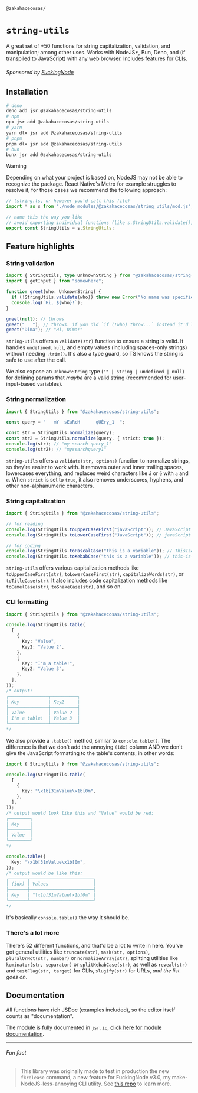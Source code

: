 <!-- markdownlint-disable md001 -->

`@zakahacecosas/`

# `string-utils`

A great set of +50 functions for string capitalization, validation, and manipulation; among other uses. Works with NodeJS*, Bun, Deno, and (if transpiled to JavaScript) with any web browser. Includes features for CLIs.

###### Sponsored by [FuckingNode](#fun-fact)

## Installation

```bash
# deno
deno add jsr:@zakahacecosas/string-utils
# npm
npx jsr add @zakahacecosas/string-utils
# yarn
yarn dlx jsr add @zakahacecosas/string-utils
# pnpm
pnpm dlx jsr add @zakahacecosas/string-utils
# bun
bunx jsr add @zakahacecosas/string-utils
```

> [!WARNING]
> Depending on what your project is based on, NodeJS may not be able to recognize the package. React Native's Metro for example struggles to resolve it, for those cases we recommend the following approach:
>
> ```ts
> // (string.ts, or however you'd call this file)
> import * as s from "./node_modules/@zakahacecosas/string_utils/mod.js";
>
> // name this the way you like
> // avoid exporting individual functions (like s.StringUtils.validate()) as some of them don't work if not used from the full object
> export const StringUtils = s.StringUtils;
> ```

## Feature highlights

### String validation

```ts
import { StringUtils, type UnknownString } from "@zakahacecosas/string-utils";
import { getInput } from "somewhere";

function greet(who: UnknownString) {
  if (!StringUtils.validate(who)) throw new Error("No name was specified!");
  console.log(`Hi, ${who}!`);
}

greet(null); // throws
greet("   "); // throws. if you did `if (!who) throw...` instead it'd log "Hi,    !"
greet("Dima"); // "Hi, Dima!"
```

`string-utils` offers a `validate(str)` function to ensure a string is valid. It handles `undefined`, `null`, and empty values (including spaces-only strings) without needing `.trim()`. It's also a type guard, so TS knows the string is safe to use after the call.

We also expose an `UnknownString` type (`"" | string | undefined | null`) for defining params that _maybe_ are a valid string (recommended for user-input-based variables).

### String normalization

```ts
import { StringUtils } from "@zakahacecosas/string-utils";

const query = "   mY  sEaRcH      qUÉry_1  ";

const str = StringUtils.normalize(query);
const str2 = StringUtils.normalize(query, { strict: true });
console.log(str); // "my search query_1"
console.log(str2); // "mysearchquery1"
```

`string-utils` offers a `validate(str, options)` function to normalize strings, so they're easier to work with. It removes outer and inner trailing spaces, lowercases everything, and replaces weird characters like `á` or `ë` with `a` and `e`. When `strict` is set to `true`, it also removes underscores, hyphens, and other non-alphanumeric characters.

### String capitalization

```ts
import { StringUtils } from "@zakahacecosas/string-utils";

// for reading
console.log(StringUtils.toUpperCaseFirst("javaScript")); // JavaScript
console.log(StringUtils.toLowerCaseFirst("JavaScript")); // javaScript

// for coding
console.log(StringUtils.toPascalCase("this is a variable")); // ThisIsAVariable
console.log(StringUtils.toKebabCase("this is a variable")); // this-is-a-variable
```

`string-utils` offers various capitalization methods like `toUpperCaseFirst(str)`, `toLowerCaseFirst(str)`, `capitalizeWords(str)`, or `toTitleCase(str)`. It also includes code capitalization methods like `toCamelCase(str)`, `toSnakeCase(str)`, and so on.

### CLI formatting

```ts
import { StringUtils } from "@zakahacecosas/string-utils";

console.log(StringUtils.table(
  [
    {
      Key: "Value",
      Key2: "Value 2",
    },
    {
      Key: "I'm a table!",
      Key2: "Value 3",
    },
  ],
));
/* output:
┌───────────────┬──────────┐
│ Key           │ Key2     │
├───────────────┼──────────┤
│ Value         │ Value 2  │
│ I'm a table!  │ Value 3  │
└───────────────┴──────────┘
*/
```

We also provide a `.table()` method, similar to `console.table()`. The difference is that we don't add the annoying `(idx)` column AND we don't give the JavaScript formatting to the table's contents; in other words:

```ts
import { StringUtils } from "@zakahacecosas/string-utils";

console.log(StringUtils.table(
  [
    {
      Key: "\x1b[31mValue\x1b[0m",
    },
  ],
));
/* output would look like this and "Value" would be red:
┌────────┐
│ Key    │
├────────┤
│ Value  │
└────────┘
*/

console.table({
  Key: "\x1b[31mValue\x1b[0m",
});
/* output would be like this:
┌───────┬────────────────────────┐
│ (idx) │ Values                 │
├───────┼────────────────────────┤
│ Key   │ "\x1b[31mValue\x1b[0m" │
└───────┴────────────────────────┘
*/
```

It's basically `console.table()` the way it should be.

### There's a lot more

There's 52 different functions, and that'd be a lot to write in here. You've got general utilities like `truncate(str)`, `mask(str, options)`, `pluralOrNot(str, number)` or `normalizeArray(str)`, splitting utilities like `kominator(str, separator)` or `splitKebabCase(str)`, as well as `reveal(str)` and `testFlag(str, target)` for CLIs, `slugify(str)` for URLs, _and the list goes on_.

## Documentation

All functions have rich JSDoc (examples included), so the editor itself counts as "documentation".

The module is fully documented in `jsr.io`, [click here for module documentation](https://jsr.io/@zakahacecosas/string-utils/doc/~/StringUtils).

---

###### Fun fact

> This library was originally made to test in production the new `fkrelease` command, a new feature for FuckingNode v3.0, my make-NodeJS-less-annoying CLI utility. See [this repo](https://github.com/FuckingNode/FuckingNode) to learn more.
